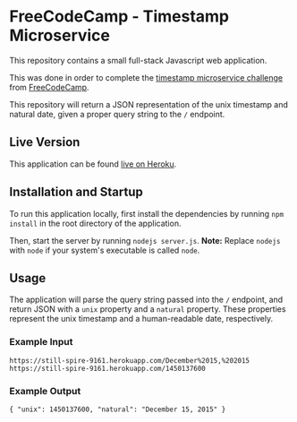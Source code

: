 # FreeCodeCamp - Timestamp Microservice
This repository contains a small full-stack Javascript web application.

This was done in order to complete the [timestamp microservice
challenge](http://www.freecodecamp.com/challenges/timestamp-microservice) from
[FreeCodeCamp](http://www.freecodecamp.com).

This repository will return a JSON representation of the unix timestamp and
natural date, given a proper query string to the `/` endpoint.

## Live Version
This application can be found [live on
Heroku](http://still-spire-9161.herokuapp.com/).

## Installation and Startup
To run this application locally, first install the dependencies by running `npm
install` in the root directory of the application.

Then, start the server by running `nodejs server.js`. **Note:** Replace `nodejs`
with `node` if your system's executable is called `node`.

## Usage
The application will parse the query string passed into the `/` endpoint, and
return JSON with a `unix` property and a `natural` property. These properties
represent the unix timestamp and a human-readable date, respectively.

### Example Input
```
https://still-spire-9161.herokuapp.com/December%2015,%202015
https://still-spire-9161.herokuapp.com/1450137600
```

### Example Output
```
{ "unix": 1450137600, "natural": "December 15, 2015" }
```


